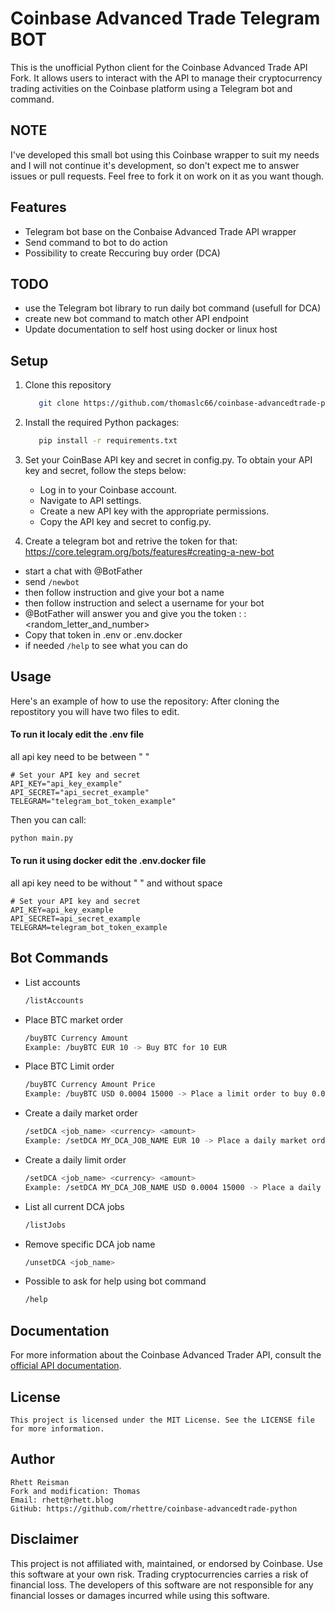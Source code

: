 # Coinbase Advanced Trade Telegram BOT

This is the unofficial Python client for the Coinbase Advanced Trade API Fork. It allows users to interact with the API to manage their cryptocurrency trading activities on the Coinbase platform using a Telegram bot and command.

## NOTE

I've developed this small bot using this Coinbase wrapper to suit my needs and I will not continue it's development, so don't expect me to answer issues or pull requests. Feel free to fork it on work on it as you want though.

## Features

- Telegram bot base on the Conbaise Advanced Trade API wrapper
- Send command to bot to do action
- Possibility to create Reccuring buy order (DCA)

## TODO

- use the Telegram bot library to run daily bot command (usefull for DCA)
- create new bot command to match other API endpoint
- Update documentation to self host using docker or linux host

## Setup

1.  Clone this repository

    ```bash
       git clone https://github.com/thomaslc66/coinbase-advancedtrade-python.git

    ```

2.  Install the required Python packages:

    ```bash
       pip install -r requirements.txt

    ```

3.  Set your CoinBase API key and secret in config.py. To obtain your API key and secret, follow the steps below:

    - Log in to your Coinbase account.
    - Navigate to API settings.
    - Create a new API key with the appropriate permissions.
    - Copy the API key and secret to config.py.

4.  Create a telegram bot and retrive the token for that: https://core.telegram.org/bots/features#creating-a-new-bot

- start a chat with @BotFather
- send `/newbot`
- then follow instruction and give your bot a name
- then follow instruction and select a username for your bot
- @BotFather will answer you and give you the token : <number>:<random_letter_and_number>
- Copy that token in .env or .env.docker
- if needed `/help` to see what you can do

## Usage

Here's an example of how to use the repository:
After cloning the repostitory you will have two files to edit.

#### To run it localy edit the .env file

all api key need to be between " "

```
# Set your API key and secret
API_KEY="api_key_example"
API_SECRET="api_secret_example"
TELEGRAM="telegram_bot_token_example"
```

Then you can call:

```cmd
python main.py
```

#### To run it using docker edit the .env.docker file

all api key need to be without " " and without space

```
# Set your API key and secret
API_KEY=api_key_example
API_SECRET=api_secret_example
TELEGRAM=telegram_bot_token_example
```

## Bot Commands

- List accounts
  ```bash
  /listAccounts
  ```
- Place BTC market order
  ```bash
  /buyBTC Currency Amount
  Example: /buyBTC EUR 10 -> Buy BTC for 10 EUR
  ```
- Place BTC Limit order
  ```bash
  /buyBTC Currency Amount Price
  Example: /buyBTC USD 0.0004 15000 -> Place a limit order to buy 0.0004 BTC when price hit 15000 USD
  ```
- Create a daily market order
  ```bash
  /setDCA <job_name> <currency> <amount>
  Example: /setDCA MY_DCA_JOB_NAME EUR 10 -> Place a daily market order for 10 EUR worth of Bitcoin
  ```
- Create a daily limit order
  ```bash
  /setDCA <job_name> <currency> <amount>
  Example: /setDCA MY_DCA_JOB_NAME USD 0.0004 15000 -> Place a daily limit order to buy 0.0004 BTC when price hit 15000 USD
  ```
- List all current DCA jobs
  ```bash
  /listJobs
  ```
- Remove specific DCA job name
  ```bash
  /unsetDCA <job_name>
  ```
- Possible to ask for help using bot command
  ```bash
  /help
  ```

## Documentation

For more information about the Coinbase Advanced Trader API, consult the [official API documentation](https://docs.cloud.coinbase.com/advanced-trade-api/docs/rest-api-overview/).

## License

    This project is licensed under the MIT License. See the LICENSE file for more information.

## Author

    Rhett Reisman
    Fork and modification: Thomas
    Email: rhett@rhett.blog
    GitHub: https://github.com/rhettre/coinbase-advancedtrade-python

## Disclaimer

This project is not affiliated with, maintained, or endorsed by Coinbase. Use this software at your own risk. Trading cryptocurrencies carries a risk of financial loss. The developers of this software are not responsible for any financial losses or damages incurred while using this software.
